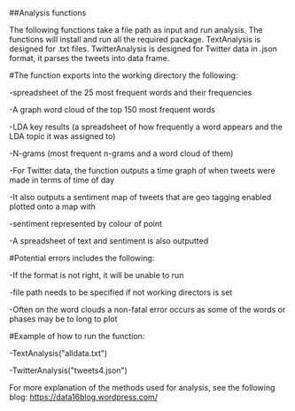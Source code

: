 ##Analysis functions


The following functions take a file path as input and run analysis.
The functions will install and run all the required package.
TextAnalysis is designed for .txt files.
TwitterAnalysis is designed for Twitter data in .json format, it parses the tweets into data frame.  


#The function exports into the working directory the following:

-spreadsheet of the 25 most frequent words and their frequencies

-A graph word cloud of the top 150 most frequent words

-LDA key results (a spreadsheet of how frequently a word appears and the LDA topic it was assigned to)

-N-grams (most frequent n-grams and a word cloud of them)

-For Twitter data, the function outputs a time graph of when tweets were made in terms of time of day

-It also outputs a sentiment map of tweets that are geo tagging enabled plotted onto a map with 

-sentiment represented by colour of point

-A spreadsheet of text and sentiment is also outputted 


#Potential errors includes the following:

-If the format is not right, it will be unable to run

-file path needs to be specified if not working directors is set

-Often on the word clouds a non-fatal error occurs as some of the words or phases may be to long to plot


#Example of how to run the function:

-TextAnalysis("alldata.txt")

-TwitterAnalysis("tweets4.json")


For more explanation of the methods used for analysis, see the following blog: https://data16blog.wordpress.com/
